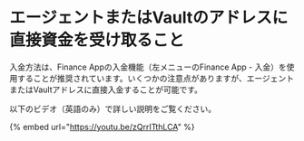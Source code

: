 # エージェントまたはVaultのアドレスに直接資金を受け取ること

入金方法は、Finance Appの入金機能（左メニューのFinance App - 入金）を使用することが推奨されています。いくつかの注意点がありますが、エージェントまたはVaultアドレスに直接入金することが可能です。&#x20;

以下のビデオ（英語のみ）で詳しい説明をご覧ください。

{% embed url="https://youtu.be/zQrrITthLCA" %}
